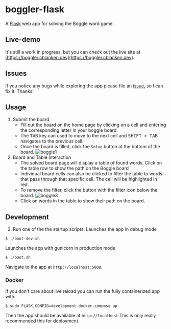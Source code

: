 # boggler-flask
A [Flask](https://flask.palletsprojects.com) web app for solving the Boggle word game.

## Live-demo
It's still a work in progress, but you can check out the live site at [https://boggler.cblanken.dev](https://boggler.cblanken.dev).

## Issues
If you notice any bugs while exploring the app please file an [issue](https://github.com/cblanken/boggler-flask/issues), so I can fix it. Thanks!

## Usage
1. Submit the board
    - Fill out the board on the home page by clicking on a cell and entering the
corresponding letter in your boggle board.  
    - The <kbd>TAB</kbd> key can used to move to the next cell and <kbd>SHIFT + TAB</kbd> navigates to the previous cell.
    - Once the board is filled, click the `Solve` button at the bottom of the board.
    ![boggle1](https://user-images.githubusercontent.com/19908880/195197478-8ebd4a0f-7094-491d-974a-8f202ded5678.png)
2. Board and Table Interaction
    - The solved board page will display a table of found words. Click on the 
  table row to show the path on the Boggle board
    - Individual board cells can also be clicked to filter the table to words that pass
  through that specific cell. The cell will be highlighted in red.
    - To remove the filter, click the button with the filter icon below the board.
    ![boggle3](https://user-images.githubusercontent.com/19908880/195198375-206ac6ff-0e1f-430d-88ca-8d81b9cf78d0.png)
    - Click on words in the table to show their path on the board.

## Development
2. Run one of the the startup scripts.
Launches the app in debug mode
```console
$ ./boot-dev.sh
```

Launches the app with gunicorn in production mode
```console
$ ./boot.sh
```

Navigate to the app at `http://localhost:5000`.

### Docker
If you don't care about live reload you can run the fully containerized app with:
```console
$ sudo FLASK_CONFIG=development docker-compose up 
```
Then the app should be available at `http://localhost`
This is only really recommended this for deployment.

